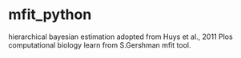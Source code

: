 # mfit_python

hierarchical bayesian estimation  adopted from Huys et al., 2011 Plos computational biology
learn from S.Gershman mfit tool.
